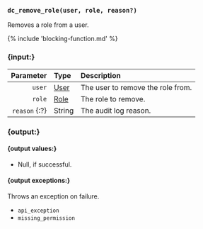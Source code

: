 ### `dc_remove_role(user, role, reason?)`

Removes a role from a user.

{% include 'blocking-function.md' %}


### {input:}

|     Parameter | Type                    | Description                       |
|--------------:|:------------------------|:----------------------------------|
|        `user` | [User](/values/user.md) | The user to remove the role from. |
|        `role` | [Role](/values/role.md) | The role to remove.               |
| `reason` {:?} | String                  | The audit log reason.             |


### {output:}

#### {output values:}

* Null, if successful.

#### {output exceptions:}

Throws an exception on failure.
* `api_exception`
* `missing_permission`